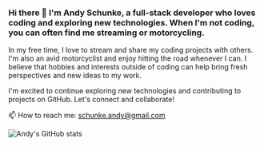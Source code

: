 ### Hi there 👋 I'm Andy Schunke, a full-stack developer who loves coding and exploring new technologies. When I'm not coding, you can often find me streaming or motorcycling.

In my free time, I love to stream and share my coding projects with others. I'm also an avid motorcyclist and enjoy hitting the road whenever I can. I believe that hobbies and interests outside of coding can help bring fresh perspectives and new ideas to my work.

I'm excited to continue exploring new technologies and contributing to projects on GitHub. Let's connect and collaborate!

📫 How to reach me: schunke.andy@gmail.com


![Andy's GitHub stats](https://github-readme-stats.vercel.app/api?username=D-Nayte&show_icons=true&bg_color=00000000)

<!--
**D-Nayte/D-Nayte** is a ✨ _special_ ✨ repository because its `README.md` (this file) appears on your GitHub profile.

Here are some ideas to get you started:

- 🔭 I’m currently working on ...
- 🌱 I’m currently learning ...
- 👯 I’m looking to collaborate on ...
- 🤔 I’m looking for help with ...
- 💬 Ask me about ...
- 
- 😄 Pronouns: ...
- ⚡ Fun fact: ...
-->
